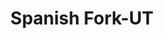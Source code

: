 ---
title: Spanish Fork-UT
slug: spanish-fork-ut
f_state:
- cms/state/utah.md
f_locations:
- cms/payday-loan/cash-advance-6500.md
- cms/payday-loan/check-city-11107.md
- cms/payday-loan/check-it-out-post-dated-check-13757.md
- cms/payday-loan/check-it-out-post-dated-check-loans-13758.md
- cms/payday-loan/lendnation-20378.md
- cms/payday-loan/quik-check-25609.md
updated-on: '2024-05-30T13:41:28.615Z'
created-on: '2024-05-30T13:41:28.615Z'
published-on: '2024-05-30T13:54:32.469Z'
f_city: Spanish Fork
layout: '[city].html'
tags: city
---